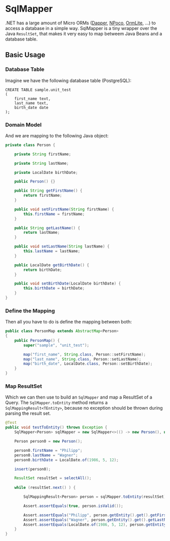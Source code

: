 # SqlMapper #

[MIT License]: https://opensource.org/licenses/MIT
[NPoco]: https://github.com/schotime/NPoco/
[Dapper]: https://github.com/StackExchange/dapper-dot-net
[OrmLite]: https://github.com/ServiceStack/ServiceStack.OrmLite

.NET has a large amount of Micro ORMs ([Dapper], [NPoco], [OrmLite], ...) to access a database in a simple 
way. SqlMapper is a tiny wrapper over the Java ``ResultSet``, that makes it very easy to map betweem Java 
Beans and a database table.

## Basic Usage ##

### Database Table ###

Imagine we have the following database table (PostgreSQL):

```
CREATE TABLE sample.unit_test
(
    first_name text,
    last_name text,
    birth_date date
);
```

### Domain Model ###

And we are mapping to the following Java object:

```java
private class Person {

    private String firstName;

    private String lastName;

    private LocalDate birthDate;

    public Person() {}

    public String getFirstName() {
        return firstName;
    }

    public void setFirstName(String firstName) {
        this.firstName = firstName;
    }

    public String getLastName() {
        return lastName;
    }

    public void setLastName(String lastName) {
        this.lastName = lastName;
    }

    public LocalDate getBirthDate() {
        return birthDate;
    }

    public void setBirthDate(LocalDate birthDate) {
        this.birthDate = birthDate;
    }
}
```

### Define the Mapping ###

Then all you have to do is define the mapping between both:

```java
public class PersonMap extends AbstractMap<Person>
{
    public PersonMap() {
        super("sample", "unit_test");

        map("first_name", String.class, Person::setFirstName);
        map("last_name", String.class, Person::setLastName);
        map("birth_date", LocalDate.class, Person::setBirthDate);
    }
}
```

### Map ResultSet ###

Which we can then use to build an ``SqlMapper`` and map a ResultSet of a Query. The 
``SqlMapper.toEntity`` method returns a ``SqlMappingResult<TEntity>``, because no 
exception should be thrown during parsing the result set.

```java
@Test
public void testToEntity() throws Exception {
    SqlMapper<Person> sqlMapper = new SqlMapper<>(() -> new Person(), new PersonMap());

    Person person0 = new Person();

    person0.firstName = "Philipp";
    person0.lastName = "Wagner";
    person0.birthDate = LocalDate.of(1986, 5, 12);

    insert(person0);

    ResultSet resultSet = selectAll();
    
    while (resultSet.next() ) {

        SqlMappingResult<Person> person = sqlMapper.toEntity(resultSet);

        Assert.assertEquals(true, person.isValid());

        Assert.assertEquals("Philipp", person.getEntity().get().getFirstName());
        Assert.assertEquals("Wagner", person.getEntity().get().getLastName());
        Assert.assertEquals(LocalDate.of(1986, 5, 12), person.getEntity().get().getBirthDate());
    }
}
```